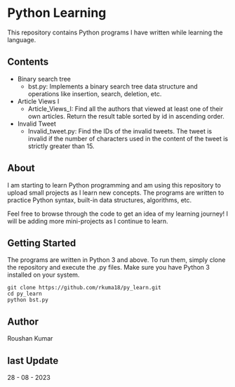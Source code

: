 # Python Learning

This repository contains Python programs I have written while learning the language.

## Contents

- Binary search tree
  - bst.py: Implements a binary search tree data structure and operations like insertion, search, deletion, etc.
- Article Views I
  - Article_Views_I: Find all the authors that viewed at least one of their own articles. Return the result table sorted by id in ascending order.
 - Invalid Tweet
   - Invalid_tweet.py: Find the IDs of the invalid tweets. The tweet is invalid if the number of characters used in the content of the tweet is strictly greater than 15.

## About

I am starting to learn Python programming and am using this repository to upload small projects as I learn new concepts. The programs are written to practice Python syntax, built-in data structures, algorithms, etc.

Feel free to browse through the code to get an idea of my learning journey! I will be adding more mini-projects as I continue to learn.

## Getting Started

The programs are written in Python 3 and above. To run them, simply clone the repository and execute the .py files. Make sure you have Python 3 installed on your system.

```
git clone https://github.com/rkuma18/py_learn.git
cd py_learn
python bst.py
```

## Author
Roushan Kumar

## last Update
28 - 08 - 2023
